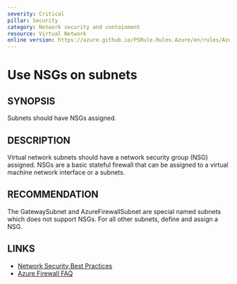```yaml
---
severity: Critical
pillar: Security
category: Network security and containment
resource: Virtual Network
online version: https://azure.github.io/PSRule.Rules.Azure/en/rules/Azure.VNET.UseNSGs/
---
```


# Use NSGs on subnets

## SYNOPSIS

Subnets should have NSGs assigned.

## DESCRIPTION

Virtual network subnets should have a network security group (NSG) assigned.
NSGs are a basic stateful firewall that can be assigned to a virtual machine network interface or a subnets.

## RECOMMENDATION

The GatewaySubnet and AzureFirewallSubnet are special named subnets which does not support NSGs.
For all other subnets, define and assign a NSG.

## LINKS

- [Network Security Best Practices](https://docs.microsoft.com/azure/security/fundamentals/network-best-practices#logically-segment-subnets)
- [Azure Firewall FAQ](https://docs.microsoft.com/azure/firewall/firewall-faq#are-network-security-groups-nsgs-supported-on-the-azure-firewall-subnet)
